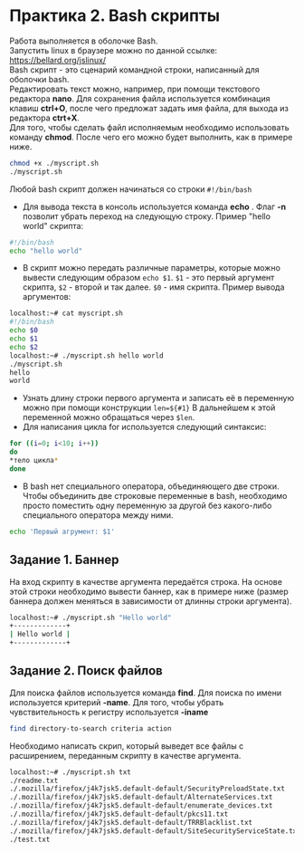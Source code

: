 # Практика 2. Bash скрипты

Работа выполняется в оболочке Bash.  
Запустить linux в браузере можно по данной ссылке: <https://bellard.org/jslinux/>  
Bash скрипт - это сценарий командной строки, написанный для оболочки bash.  
Редактировать текст можно, например, при помощи текстового редактора **nano**. Для сохранения файла используется комбинация клавиш **ctrl+O**, после чего предложат задать имя файла, для выхода из редактора **ctrt+X**.  
Для того, чтобы сделать файл исполняемым необходимо использовать команду **chmod**. После чего его можно будет выполнить, как в примере ниже.

```bash
chmod +x ./myscript.sh
./myscript.sh
```

Любой bash скрипт должен начинаться со строки `#!/bin/bash`  

* Для вывода текста в консоль используется команда **echo** . Флаг **-n** позволит убрать переход на следующую строку. Пример "hello world" скрипта:

 ```bash
 #!/bin/bash
 echo "hello world"
 ```

* В скрипт можно передать различные параметры, которые можно вывести следующим образом `echo $1`. `$1` - это первый аргумент скрипта, `$2` - второй и так далее. `$0` - имя скрипта. Пример вывода аргументов:

 ```bash
 localhost:~# cat myscript.sh
 #!/bin/bash
 echo $0
 echo $1
 echo $2
 localhost:~# ./myscript.sh hello world
 ./myscript.sh
 hello
 world
 ```

* Узнать длину строки первого аргумента и записать её в переменную можно при помощи конструкции `len=${#1}` В дальнейшем к этой переменной можно обращаться через `$len`.
* Для написания цикла for используется следующий синтаксис:

 ```bash
 for ((i=0; i<10; i++))
 do
 *тело цикла*
 done
 ```

* В bash нет специального оператора, объединяющего две строки. Чтобы объединить две строковые переменные в bash, необходимо просто поместить одну переменную за другой без какого-либо специального оператора между ними.

 ```bash
 echo 'Первый агрумент: $1'
 ```

## Задание 1. Баннер

На вход скрипту в качестве аргумента передаётся строка. На основе этой строки необходимо вывести баннер, как в примере ниже (размер баннера должен меняться в зависимости от длинны строки аргумента).

```bash
localhost:~# ./myscript.sh "Hello world"
+-------------+
| Hello world |
+-------------+
```

## Задание 2. Поиск файлов

Для поиска файлов используется команда **find**. Для поиска по имени используется критерий **-name**. Для того, чтобы убрать чувствительность к регистру используется **-iname**

```bash
find directory-to-search criteria action
```

Необходимо написать скрип, который выведет все файлы с расширением, переданным скрипту в качестве аргумента.

```bash
localhost:~# ./myscript.sh txt
./readme.txt
./.mozilla/firefox/j4k7jsk5.default-default/SecurityPreloadState.txt
./.mozilla/firefox/j4k7jsk5.default-default/AlternateServices.txt
./.mozilla/firefox/j4k7jsk5.default-default/enumerate_devices.txt
./.mozilla/firefox/j4k7jsk5.default-default/pkcs11.txt
./.mozilla/firefox/j4k7jsk5.default-default/TRRBlacklist.txt
./.mozilla/firefox/j4k7jsk5.default-default/SiteSecurityServiceState.txt
./test.txt
```
